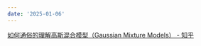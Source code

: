 ```yaml
---
date: '2025-01-06'
---
```


[如何通俗的理解高斯混合模型（Gaussian Mixture Models） - 知乎](https://zhuanlan.zhihu.com/p/151671154)